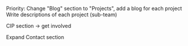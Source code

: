 Priority:
Change "Blog" section to "Projects", add a blog for each project
Write descriptions of each project (sub-team)


CIP section -> get involved


Expand Contact section